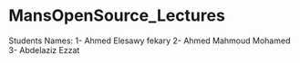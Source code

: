 # MansOpenSource_Lectures

Students Names:
1- Ahmed Elesawy fekary
2- Ahmed Mahmoud Mohamed
3- Abdelaziz Ezzat
